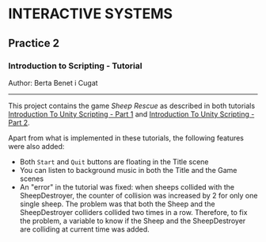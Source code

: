 # INTERACTIVE SYSTEMS
## Practice 2
### Introduction to Scripting - Tutorial

Author: Berta Benet i Cugat

__________________________

This project contains the game _Sheep Rescue_ as described in both tutorials [Introduction To Unity Scripting - Part 1](https://www.raywenderlich.com/4180726-introduction-to-unity-scripting-part-1) and [Introduction To Unity Scripting - Part 2](https://www.raywenderlich.com/4180875-introduction-to-unity-scripting-part-2). 

Apart from what is implemented in these tutorials, the following features were also added:

- Both `Start` and `Quit` buttons are floating in the Title scene
- You can listen to background music in both the Title and the Game scenes
- An "error" in the tutorial was fixed: when sheeps collided with the SheepDestroyer, the counter of collision was increased by 2 for only one single sheep. The problem was that both the Sheep and the SheepDestroyer colliders collided two times in a row. Therefore, to fix the problem, a variable to know if the Sheep and the SheepDestroyer are colliding at current time was added.
